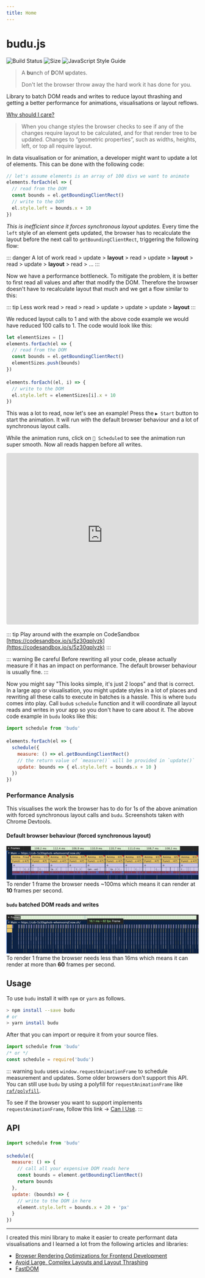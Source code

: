 ```yaml
---
title: Home
---
```


# budu.js

![Build Status](https://img.shields.io/circleci/project/github/sto3psl/budu/master.svg?style=for-the-badge)
![Size](https://img.shields.io/bundlephobia/min/budu.svg?style=for-the-badge)
![JavaScript Style Guide](https://img.shields.io/badge/code_style-standard-brightgreen.svg?style=for-the-badge)

> A **bu**nch of **D**OM **u**pdates.
>
> Don't let the browser throw away the hard work it has done for you.

Library to batch DOM reads and writes to reduce layout thrashing and getting a better performance for animations, visualisations or layout reflows.

[Why should I care?](https://developers.google.com/web/fundamentals/performance/rendering/avoid-large-complex-layouts-and-layout-thrashing)

> When you change styles the browser checks to see if any of the changes require layout to be calculated, and for that render tree to be updated. Changes to “geometric properties”, such as widths, heights, left, or top all require layout.

In data visualisation or for animation, a developer might want to update a lot of elements. This can be done with the following code:

```js
// let's assume elements is an array of 100 divs we want to animate
elements.forEach(el => {
  // read from the DOM
  const bounds = el.getBoundingClientRect()
  // write to the DOM
  el.style.left = bounds.x + 10
})
```

*This is inefficient since it forces synchronous layout updates.* Every time the `left` style of an element gets updated, the browser has to recalculate the layout before the next call to `getBoundingClientRect`, triggering the following flow:

::: danger A lot of work
read > update > **layout** > read > update > **layout** > read > update > **layout** > read > ...
:::

Now we have a performance bottleneck. To mitigate the problem, it is better to first read all values and after that modify the DOM. Therefore the browser doesn't have to recalculate layout that much and we get a flow similar to this:

::: tip Less work
read > read > read > update > update > update > **layout**
:::

We reduced layout calls to 1 and with the above code example we would have reduced 100 calls to 1. The code would look like this:

```js
let elementSizes = []
elements.forEach(el => {
  // read from the DOM
  const bounds = el.getBoundingClientRect()
  elementSizes.push(bounds)
})

elements.forEach((el, i) => {
  // write to the DOM
  el.style.left = elementSizes[i].x + 10
})
```

This was a lot to read, now let's see an example! Press the `▶️ Start` button to start the animation. It will run with the default browser behaviour and a lot of synchronous layout calls.

While the animation runs, click on `🐇 Scheduled` to see the animation run super smooth. Now all reads happen before all writes.

<iframe src="https://csb-5z30qplvzk-mejhkzrelv.now.sh/" style="width:100%; height:450px; border:0; border-radius: 4px; overflow:hidden;" sandbox="allow-modals allow-forms allow-popups allow-scripts allow-same-origin"></iframe>

::: tip Play around with the example on CodeSandbox
[https://codesandbox.io/s/5z30qplvzk](https://codesandbox.io/s/5z30qplvzk)
:::

::: warning Be careful
Before rewriting all your code, please actually measure if it has an impact on performance. The default browser behaviour is usually fine.
:::

Now you might say "This looks simple, it's just 2 loops" and that is correct. In a large app or visualisation, you might update styles in a lot of places and rewriting all these calls to execute in batches is a hassle. This is where `budu` comes into play. Call `budu`s `schedule` function and it will coordinate all layout reads and writes in your app so you don't have to care about it. The above code example in `budu` looks like this:

```js
import schedule from 'budu'

elements.forEach(el => {
  schedule({
    measure: () => el.getBoundingClientRect()
    // the return value of `measure()` will be provided in `update()`
    update: bounds => { el.style.left = bounds.x + 10 }
  })
})
```

### Performance Analysis

This visualises the work the browser has to do for 1s of the above animation with forced synchronous layout calls and `budu`. Screenshots taken with Chrome Devtools.

#### Default browser behaviour (forced synchronous layout)
![Performance graph with default browser behaviour](./assets/default.png)
To render 1 frame the browser needs ~100ms which means it can render at **10** frames per second.

#### `budu` batched DOM reads and writes
![Performance graph with budu](./assets/budu.png)
To render 1 frame the browser needs less than 16ms which means it can render at more than **60** frames per second.

## Usage

To use `budu` install it with `npm` or `yarn` as follows.

```bash
> npm install --save budu
# or
> yarn install budu
```

After that you can import or require it from your source files.

```js
import schedule from 'budu'
/* or */
const schedule = require('budu')
```

::: warning
`budu` uses `window.requestAnimationFrame` to schedule measurement and updates. Some older browsers don't support this API. You can still use `budu` by using a polyfill for `requestAnimationFrame` like [`raf/polyfill`](https://www.npmjs.com/package/raf).

To see if the browser you want to support implements `requestAnimationFrame`, follow this link -> [Can I Use](https://caniuse.com/#feat=requestanimationframe).
:::

## API

```js
import schedule from 'budu'

schedule({
  measure: () => {
    // call all your expensive DOM reads here
    const bounds = element.getBoundingClientRect()
    return bounds
  },
  update: (bounds) => {
    // write to the DOM in here
    element.style.left = bounds.x + 20 + 'px'
  }
})
```

---

I created this mini library to make it easier to create performant data visualisations and I learned a lot from the following articles and libraries:

* [Browser Rendering Optimizations for Frontend Development](https://scotch.io/tutorials/browser-rendering-optimizations-for-frontend-development)
* [Avoid Large, Complex Layouts and Layout Thrashing](https://developers.google.com/web/fundamentals/performance/rendering/avoid-large-complex-layouts-and-layout-thrashing)
* [FastDOM](https://github.com/wilsonpage/fastdom)
